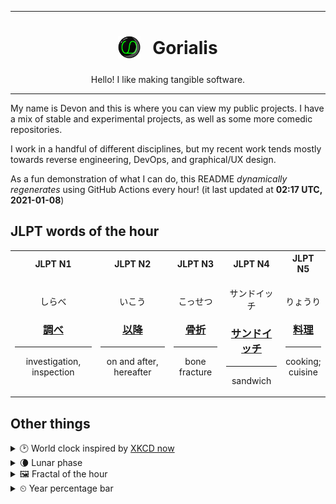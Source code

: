 ***

<h1 align="center">
<sub>
    <img src="readme/resources/avatar.png" height="36">
</sub>
&nbsp;
Gorialis
</h1>
<p align="center">
Hello! I like making tangible software.
</p>

***

My name is Devon and this is where you can view my public projects. I have a mix of stable and experimental projects, as well as some more comedic repositories.

I work in a handful of different disciplines, but my recent work tends mostly towards reverse engineering, DevOps, and graphical/UX design.

As a fun demonstration of what I can do, this README *dynamically regenerates* using GitHub Actions every hour! (it last updated at **02:17 UTC, 2021-01-08**)

<h2>JLPT words of the hour</h2>
<table>
    <tr>
        <th>JLPT N1</th>
        <th>JLPT N2</th>
        <th>JLPT N3</th>
        <th>JLPT N4</th>
        <th>JLPT N5</th>
    </tr>
    <tr>
        <td>
            <p align="center">しらべ</p>
            <h3 align="center"><b><a href="https://jisho.org/search/%E8%AA%BF%E3%81%B9">調べ</a></b></h3>
            <hr>
            <p align="center">investigation,<wbr> inspection</p>
        </td>
        <td>
            <p align="center">いこう</p>
            <h3 align="center"><b><a href="https://jisho.org/search/%E4%BB%A5%E9%99%8D">以降</a></b></h3>
            <hr>
            <p align="center">on and after,<wbr> hereafter</p>
        </td>
        <td>
            <p align="center">こっせつ</p>
            <h3 align="center"><b><a href="https://jisho.org/search/%E9%AA%A8%E6%8A%98">骨折</a></b></h3>
            <hr>
            <p align="center">bone fracture</p>
        </td>
        <td>
            <p align="center">サンドイッチ</p>
            <h3 align="center"><b><a href="https://jisho.org/search/%E3%82%B5%E3%83%B3%E3%83%89%E3%82%A4%E3%83%83%E3%83%81">サンドイッチ</a></b></h3>
            <hr>
            <p align="center">sandwich</p>
        </td>
        <td>
            <p align="center">りょうり</p>
            <h3 align="center"><b><a href="https://jisho.org/search/%E6%96%99%E7%90%86">料理</a></b></h3>
            <hr>
            <p align="center">cooking;<br> cuisine</p>
        </td>
    </tr>
</table>

<h2>Other things</h2>
<details>
<summary>🕑  World clock inspired by <a href="https://xkcd.com/now">XKCD now</a></summary>

> <img src="generated/now.png" width="512">

</details>
<details>
<summary>🌘 Lunar phase</summary>

The moon is approximately 84.73% through its phase (Waning Crescent).

</details>
<details>
<summary>&#x1f5bc; Fractal of the hour</summary>

> <img src="generated/fractal.png" width="512">

</details>
<details>
<summary>&#x23f2; Year percentage bar</summary>
<pre><code>2021 [▁▁▁▁▁▁▁▁▁▁▁▁▁▁▁▁▁▁▁▁] 1.94%</code></pre>
</details>

